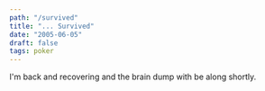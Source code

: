 ```yaml
---
path: "/survived"
title: "... Survived"
date: "2005-06-05"
draft: false
tags: poker
---
```


I'm back and recovering and the brain dump with be along shortly.
